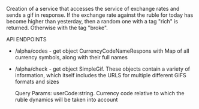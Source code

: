 Creation of a service that accesses the service of exchange rates and sends a gif
in response. If the exchange rate against the ruble for today has become higher than yesterday,
then a random one with a tag "rich" is returned. Otherwise with the tag "broke".

API ENDPOINTS


- /alpha/codes - get object CurrencyCodeNameRespons with Map of all currency symbols, along with their full names

- /alpha/check - get object SimpleGif.  These objects contain a variety of information, which itself includes the URLS for multiple different GIFS formats and sizes

    Query Params: userCode:string. Сurrency code relative to which the ruble dynamics will be taken into account 

 